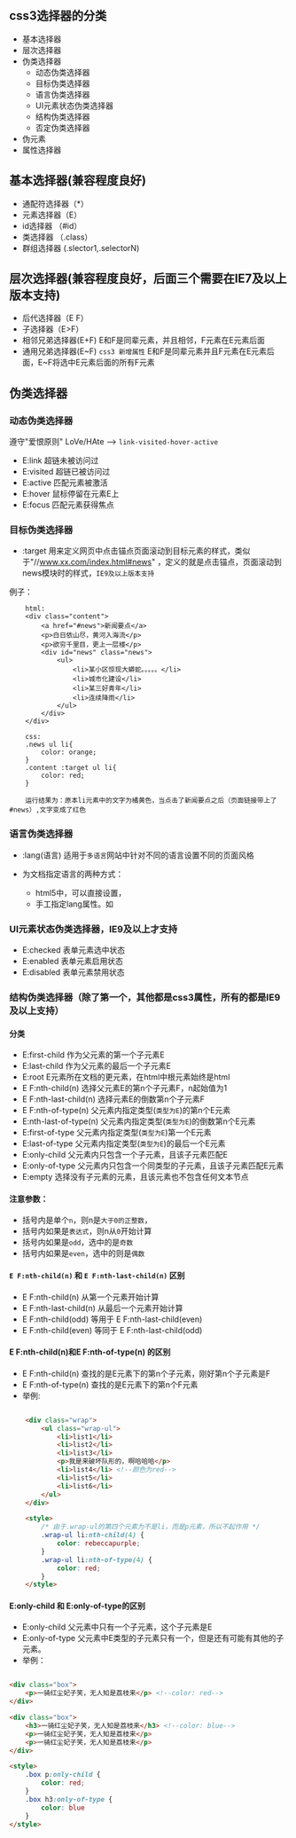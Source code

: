 ## css3选择器的分类

+ 基本选择器
+ 层次选择器 
+ 伪类选择器
    - 动态伪类选择器
    - 目标伪类选择器
    - 语言伪类选择器
    - UI元素状态伪类选择器
    - 结构伪类选择器
    - 否定伪类选择器
+ 伪元素
+ 属性选择器


## 基本选择器(兼容程度良好)

+ 通配符选择器（*）
+ 元素选择器（E）
+ id选择器 （#id）
+ 类选择器 （.class）
+ 群组选择器 (.slector1,.selectorN)

## 层次选择器(兼容程度良好，后面三个需要在IE7及以上版本支持)

+ 后代选择器（E F）
+ 子选择器（E>F）
+ 相邻兄弟选择器(E+F) E和F是同辈元素，并且相邻，F元素在E元素后面
+ 通用兄弟选择器(E~F) ``css3 新增属性`` E和F是同辈元素并且F元素在E元素后面，E~F将选中E元素后面的所有F元素

## 伪类选择器

### 动态伪类选择器

遵守"爱恨原则" LoVe/HAte --> ``link-visited-hover-active``

+ E:link    超链未被访问过
+ E:visited 超链已被访问过
+ E:active  匹配元素被激活
+ E:hover   鼠标停留在元素E上
+ E:focus   匹配元素获得焦点

### 目标伪类选择器

+ :target 用来定义网页中点击锚点页面滚动到目标元素的样式，类似于"//www.xx.com/index.html#news" ，定义的就是点击锚点，页面滚动到news模块时的样式，``IE9及以上版本支持``

例子：

```
    html:
    <div class="content">
        <a href="#news">新闻要点</a>
        <p>白日依山尽，黄河入海流</p>
        <p>欲穷千里目，更上一层楼</p>
        <div id="news" class="news">
            <ul>
                <li>某小区惊现大蟒蛇。。。。。</li>
                <li>城市化建设</li>
                <li>某三好青年</li>
                <li>连续降雨</li>
            </ul>
        </div>
    </div>

    css:
    .news ul li{
        color: orange;
    }
    .content :target ul li{
        color: red;
    }

    运行结果为：原本li元素中的文字为橘黄色，当点击了新闻要点之后（页面链接带上了#news）,文字变成了红色

```

### 语言伪类选择器

+ :lang(语言) 适用于``多语言``网站中针对不同的语言设置不同的页面风格

+ 为文档指定语言的两种方式：
    - html5中，可以直接设置，<html lang="en-US">
    - 手工指定lang属性。如 <body lang="fr">

### UI元素状态伪类选择器，IE9及以上才支持

+ E:checked 表单元素选中状态
+ E:enabled 表单元素启用状态
+ E:disabled 表单元素禁用状态

### 结构伪类选择器（除了第一个，其他都是css3属性，所有的都是IE9及以上支持）

#### 分类

+ E:first-child           作为父元素的第一个子元素E
+ E:last-child            作为父元素的最后一个子元素E
+ E:root                  E元素所在文档的更元素，在html中根元素始终是html
+ E F:nth-child(n)        选择父元素E的第n个子元素F，n起始值为1
+ E F:nth-last-child(n)   选择元素E的倒数第n个子元素F
+ E F:nth-of-type(n)      父元素内指定类型(``类型为E``)的第n个E元素
+ E:nth-last-of-type(n)   父元素内指定类型(``类型为E``)的倒数第n个E元素
+ E:first-of-type         父元素内指定类型(``类型为E``)第一个E元素
+ E:last-of-type          父元素内指定类型(``类型为E``)的最后一个E元素
+ E:only-child            父元素内只包含一个子元素，且该子元素匹配E
+ E:only-of-type          父元素内只包含一个同类型的子元素，且该子元素匹配E元素
+ E:empty                 选择没有子元素的元素，且该元素也不包含任何文本节点

#### 注意参数：

+ 括号内是单个``n``，则n是``大于0的正整数``，
+ 括号内如果是``表达式``，则n从``0``开始计算
+ 括号内如果是``odd``，选中的是``奇数``
+ 括号内如果是``even``，选中的则是``偶数``


#### ``E F:nth-child(n)`` 和  ``E F:nth-last-child(n)`` 区别

+ E F:nth-child(n) 从第一个元素开始计算
+ E F:nth-last-child(n) 从最后一个元素开始计算
+ E F:nth-child(odd) 等用于 E F:nth-last-child(even)
+ E F:nth-child(even) 等同于 E F:nth-last-child(odd)


#### E F:nth-child(n)和E F:nth-of-type(n) 的区别

+ E F:nth-child(n) 查找的是E元素下的第n个子元素，刚好第n个子元素是F
+ E F:nth-of-type(n) 查找的是E元素下的第n个F元素
+ 举例:

```html

    <div class="wrap">
        <ul class="wrap-ul">
            <li>list1</li>
            <li>list2</li>
            <li>list3</li>
            <p>我是来破坏队形的，啊哈哈哈</p>
            <li>list4</li> <!--颜色为red-->
            <li>list5</li>
            <li>list6</li>
        </ul>
    </div> 

    <style>
        /* 由于.wrap-ul的第四个元素为不是li，而是p元素，所以不起作用 */
        .wrap-ul li:nth-child(4) { 
            color: rebeccapurple;
        }
        .wrap-ul li:nth-of-type(4) {
            color: red;
        }
    </style>    

```

#### E:only-child 和 E:only-of-type的区别

+ E:only-child 父元素中只有一个子元素，这个子元素是E
+ E:only-of-type 父元素中E类型的子元素只有一个，但是还有可能有其他的子元素。
+ 举例：

```html

<div class="box">
    <p>一骑红尘妃子笑，无人知是荔枝来</p> <!--color: red-->
</div>

<div class="box">
    <h3>一骑红尘妃子笑，无人知是荔枝来</h3> <!--color: blue-->
    <p>一骑红尘妃子笑，无人知是荔枝来</p> 
    <p>一骑红尘妃子笑，无人知是荔枝来</p> 
</div>

<style>
    .box p:only-child {
        color: red;
    }
    .box h3:only-of-type {
        color: blue
    }
</style>

```











